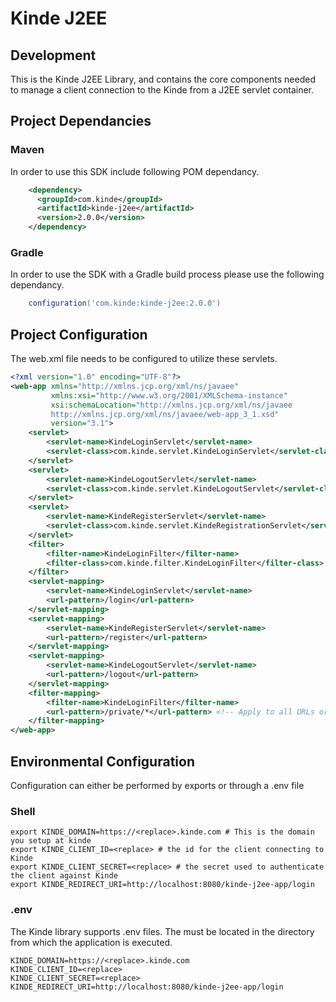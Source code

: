 # Kinde J2EE

## Development

This is the Kinde J2EE Library, and contains the core components needed to manage a client connection to the Kinde from a J2EE servlet container.

## Project Dependancies

### Maven
In order to use this SDK include following POM dependancy.
```xml
    <dependency>
      <groupId>com.kinde</groupId>
      <artifactId>kinde-j2ee</artifactId>
      <version>2.0.0</version>
    </dependency>
```
### Gradle
In order to use the SDK with a Gradle build process please use the following dependancy.
```groovy
    configuration('com.kinde:kinde-j2ee:2.0.0')
```

## Project Configuration
The web.xml file needs to be configured to utilize these servlets.

```xml
<?xml version="1.0" encoding="UTF-8"?>
<web-app xmlns="http://xmlns.jcp.org/xml/ns/javaee"
         xmlns:xsi="http://www.w3.org/2001/XMLSchema-instance"
         xsi:schemaLocation="http://xmlns.jcp.org/xml/ns/javaee
         http://xmlns.jcp.org/xml/ns/javaee/web-app_3_1.xsd"
         version="3.1">
    <servlet>
        <servlet-name>KindeLoginServlet</servlet-name>
        <servlet-class>com.kinde.servlet.KindeLoginServlet</servlet-class>
    </servlet>
    <servlet>
        <servlet-name>KindeLogoutServlet</servlet-name>
        <servlet-class>com.kinde.servlet.KindeLogoutServlet</servlet-class>
    </servlet>
    <servlet>
        <servlet-name>KindeRegisterServlet</servlet-name>
        <servlet-class>com.kinde.servlet.KindeRegistrationServlet</servlet-class>
    </servlet>
    <filter>
        <filter-name>KindeLoginFilter</filter-name>
        <filter-class>com.kinde.filter.KindeLoginFilter</filter-class>
    </filter>
    <servlet-mapping>
        <servlet-name>KindeLoginServlet</servlet-name>
        <url-pattern>/login</url-pattern>
    </servlet-mapping>
    <servlet-mapping>
        <servlet-name>KindeRegisterServlet</servlet-name>
        <url-pattern>/register</url-pattern>
    </servlet-mapping>
    <servlet-mapping>
        <servlet-name>KindeLogoutServlet</servlet-name>
        <url-pattern>/logout</url-pattern>
    </servlet-mapping>
    <filter-mapping>
        <filter-name>KindeLoginFilter</filter-name>
        <url-pattern>/private/*</url-pattern> <!-- Apply to all URLs or specify specific patterns -->
    </filter-mapping>
</web-app>
```

## Environmental Configuration
Configuration can either be performed by exports or through a .env file

### Shell
```shell
export KINDE_DOMAIN=https://<replace>.kinde.com # This is the domain you setup at kinde
export KINDE_CLIENT_ID=<replace> # the id for the client connecting to Kinde
export KINDE_CLIENT_SECRET=<replace> # the secret used to authenticate the client against Kinde
export KINDE_REDIRECT_URI=http://localhost:8080/kinde-j2ee-app/login
```

### .env
The Kinde library supports .env files. The must be located in the directory from which the application is executed.
```shell
KINDE_DOMAIN=https://<replace>.kinde.com
KINDE_CLIENT_ID=<replace>
KINDE_CLIENT_SECRET=<replace>
KINDE_REDIRECT_URI=http://localhost:8080/kinde-j2ee-app/login
```
